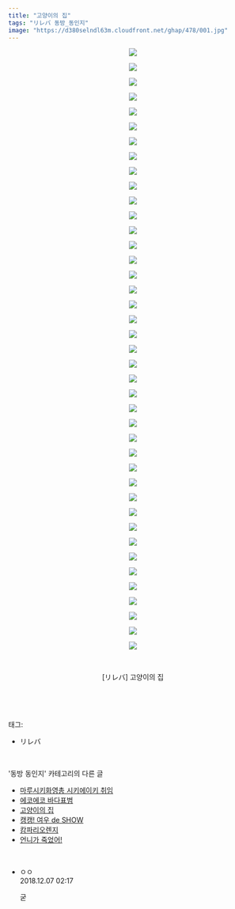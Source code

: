 ```yaml
---
title: "고양이의 집"
tags: "リレバ 동방_동인지"
image: "https://d380selndl63m.cloudfront.net/ghap/478/001.jpg"
---
```

<div class="article">
<p style="text-align: center; clear: none; float: none;"><img src="{{ site.imgserver5 }}/ghap/478/001.jpg"/></p>
<p style="text-align: center; clear: none; float: none;"><img src="{{ site.imgserver5 }}/ghap/478/002.jpg"/></p>
<p style="text-align: center; clear: none; float: none;"><img src="{{ site.imgserver5 }}/ghap/478/003.jpg"/></p>
<p style="text-align: center; clear: none; float: none;"><img src="{{ site.imgserver5 }}/ghap/478/004.jpg"/></p>
<p style="text-align: center; clear: none; float: none;"><img src="{{ site.imgserver5 }}/ghap/478/005.jpg"/></p>
<p style="text-align: center; clear: none; float: none;"><img src="{{ site.imgserver5 }}/ghap/478/006.jpg"/></p>
<p style="text-align: center; clear: none; float: none;"><img src="{{ site.imgserver5 }}/ghap/478/007.jpg"/></p>
<p style="text-align: center; clear: none; float: none;"><img src="{{ site.imgserver5 }}/ghap/478/008.jpg"/></p>
<p style="text-align: center; clear: none; float: none;"><img src="{{ site.imgserver5 }}/ghap/478/009.jpg"/></p>
<p style="text-align: center; clear: none; float: none;"><img src="{{ site.imgserver5 }}/ghap/478/010.jpg"/></p>
<p style="text-align: center; clear: none; float: none;"><img src="{{ site.imgserver5 }}/ghap/478/011.jpg"/></p>
<p style="text-align: center; clear: none; float: none;"><img src="{{ site.imgserver5 }}/ghap/478/012.jpg"/></p>
<p style="text-align: center; clear: none; float: none;"><img src="{{ site.imgserver5 }}/ghap/478/013.jpg"/></p>
<p style="text-align: center; clear: none; float: none;"><img src="{{ site.imgserver5 }}/ghap/478/014.jpg"/></p>
<p style="text-align: center; clear: none; float: none;"><img src="{{ site.imgserver5 }}/ghap/478/015.jpg"/></p>
<p style="text-align: center; clear: none; float: none;"><img src="{{ site.imgserver5 }}/ghap/478/016.jpg"/></p>
<p style="text-align: center; clear: none; float: none;"><img src="{{ site.imgserver5 }}/ghap/478/017.jpg"/></p>
<p style="text-align: center; clear: none; float: none;"><img src="{{ site.imgserver5 }}/ghap/478/018.jpg"/></p>
<p style="text-align: center; clear: none; float: none;"><img src="{{ site.imgserver5 }}/ghap/478/019.jpg"/></p>
<p style="text-align: center; clear: none; float: none;"><img src="{{ site.imgserver5 }}/ghap/478/020.jpg"/></p>
<p style="text-align: center; clear: none; float: none;"><img src="{{ site.imgserver5 }}/ghap/478/021.jpg"/></p>
<p style="text-align: center; clear: none; float: none;"><img src="{{ site.imgserver5 }}/ghap/478/022.jpg"/></p>
<p style="text-align: center; clear: none; float: none;"><img src="{{ site.imgserver5 }}/ghap/478/023.jpg"/></p>
<p style="text-align: center; clear: none; float: none;"><img src="{{ site.imgserver5 }}/ghap/478/024.jpg"/></p>
<p style="text-align: center; clear: none; float: none;"><img src="{{ site.imgserver5 }}/ghap/478/025.jpg"/></p>
<p style="text-align: center; clear: none; float: none;"><img src="{{ site.imgserver5 }}/ghap/478/026.jpg"/></p>
<p style="text-align: center; clear: none; float: none;"><img src="{{ site.imgserver5 }}/ghap/478/027.jpg"/></p>
<p style="text-align: center; clear: none; float: none;"><img src="{{ site.imgserver5 }}/ghap/478/028.jpg"/></p>
<p style="text-align: center; clear: none; float: none;"><img src="{{ site.imgserver5 }}/ghap/478/029.jpg"/></p>
<p style="text-align: center; clear: none; float: none;"><img src="{{ site.imgserver5 }}/ghap/478/030.jpg"/></p>
<p style="text-align: center; clear: none; float: none;"><img src="{{ site.imgserver5 }}/ghap/478/031.jpg"/></p>
<p style="text-align: center; clear: none; float: none;"><img src="{{ site.imgserver5 }}/ghap/478/032.jpg"/></p>
<p style="text-align: center; clear: none; float: none;"><img src="{{ site.imgserver5 }}/ghap/478/033.jpg"/></p>
<p style="text-align: center; clear: none; float: none;"><img src="{{ site.imgserver5 }}/ghap/478/034.jpg"/></p>
<p style="text-align: center; clear: none; float: none;"><img src="{{ site.imgserver5 }}/ghap/478/035.jpg"/></p>
<p style="text-align: center; clear: none; float: none;"><img src="{{ site.imgserver5 }}/ghap/478/036.jpg"/></p>
<p style="text-align: center; clear: none; float: none;"><img src="{{ site.imgserver5 }}/ghap/478/037.jpg"/></p>
<p style="text-align: center; clear: none; float: none;"><img src="{{ site.imgserver5 }}/ghap/478/038.jpg"/></p>
<p style="text-align: center; clear: none; float: none;"><img src="{{ site.imgserver5 }}/ghap/478/039.jpg"/></p>
<p style="text-align: center; clear: none; float: none;"><img src="{{ site.imgserver5 }}/ghap/478/040.jpg"/></p>
<p style="text-align: center; clear: none; float: none;"><img src="{{ site.imgserver5 }}/ghap/478/041.jpg"/></p>
<p style="text-align: center; clear: none; float: none;"><br/></p>
<p style="text-align: center; clear: none; float: none;">[リレバ] 고양이의 집</p>
<p><br/></p>
</div><br/>
<div class="tagTrail">
<p>태그: </p>
<ul>
<li>リレバ</li>
</ul>
</div><br/>
<div class="another">
<p>'동방 동인지' 카테고리의 다른 글</p>
<ul>
<li><a href="/ghap_480">마루시키화영총 시키에이키 취임</a></li>
<li><a href="/ghap_479">에코에코 바다표범</a></li>
<li><a href="/ghap_478">고양이의 집</a></li>
<li><a href="/ghap_477">캥캥! 여우 de SHOW</a></li>
<li><a href="/ghap_476">캄파리오렌지</a></li>
<li><a href="/ghap_475">언니가 죽었어!</a></li>
</ul>
</div><br/>
<div class="cb_module cb_fluid">
<div class="cb_wrt cb_profile">
<div class="comment">
<ul>
<li class="cb_thumb_off" id="comment15383401">
<div class="cb_comment_area">
<div class="cb_info_area">
<div class="cb_section">
<span class="cb_nick_name">ㅇㅇ</span>
</div>
<div class="cb_section">
<span class="cb_date">2018.12.07 02:17 </span>
</div>
</div>
<div class="cb_dsc_comment">
<p class="cb_dsc">
											굳
										</p>
</div>
</div></li>
</ul>
</div>
</div><!-- commentList close -->
</div><br/>
